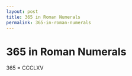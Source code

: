 ```yaml
---
layout: post
title: 365 in Roman Numerals
permalink: 365-in-roman-numerals
---
```


# 365 in Roman Numerals

365 = CCCLXV
